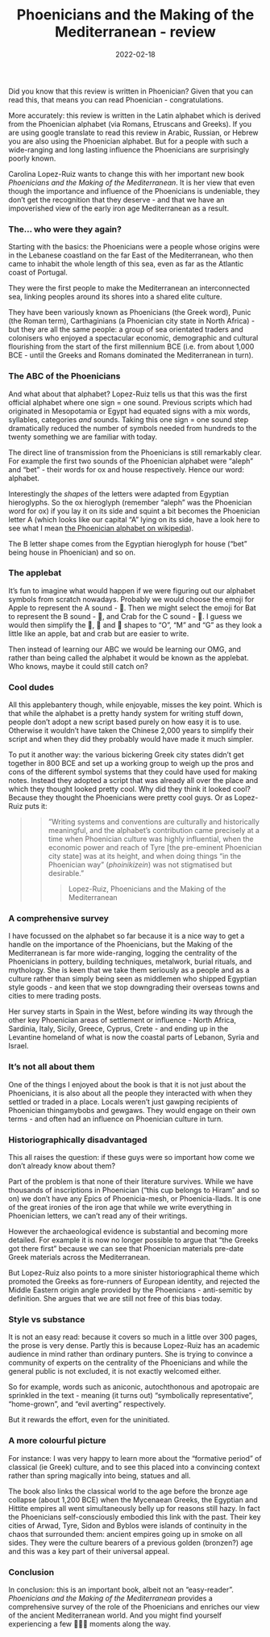 ﻿---
layout: layouts/bookreview.njk

tags:
  - post
  - review

title: Phoenicians and the Making of the Mediterranean - review
review_book_main_title: Phoenicians and the Making of the Mediterranean
review_book_sub_title: 
review_book_author: Carolina Lopez-Ruiz
review_book_author_surname: Lopez-Ruiz
review_book_image_url: https://res.cloudinary.com/ds2o5ecdw/image/upload/acovers/0674988183.02._SCL_.jpg
review_book_image_small_url: https://res.cloudinary.com/ds2o5ecdw/image/upload/acovers/0674988183.02._SCM_.jpg
review_publication_date: 2022-01-28
review_publisher: Harvard University Press
review_pages: 384
review_ISBN13: 978-0674988187
review_book_tags:
  - [Europe, Africa, Asia]
  - [Ancient]
  - [Social, Cultural]
  - [Phoenicians]
review_podcasts:
  - [https://www.listennotes.com/e/bb98312780a6497c87e9bf6d3f7121e5, Ithaca Bound, Phoenicians Settling in Iberia w. Dr. Carolina López-Ruiz]
  - [https://www.listennotes.com/e/3e2ab542fbef41869a6854835791ef53, The Levantini Podcast, When the Gods Were Born]
  - [https://www.listennotes.com/e/3d4289757a764988ad8f609769965210, The Ancients, The Phoenician World]
shopping_links:
  - [https://www.amazon.co.uk/dp/0674988183/, Amazon UK, Amazon UK book link]
  - [https://www.amazon.com/dp/0674988183/, Amazon US, Amazon US book link]
review_author: Anthony Webb
date: 2022-02-18
review_rating: ★★★★☆
permalink: '/2022/02/18/phoenicians-and-the-making-of-the-mediterranean/'
review_summary: '<p>Find out what the Phoenicians did for us: from letters, to religion, to apotropaic art, in this survey of the early first millennium BCE Mediterranean.</p><p>While not an easy read it is a rewarding one, methodically unearthing this critical but neglected culture.</p>'
---
Did you know that this review is written in Phoenician? Given that you can read this, that means you can read Phoenician - congratulations.

More accurately: this review is written in the Latin alphabet which is derived from the Phoenician alphabet (via Romans, Etruscans and Greeks). If you are using google translate to read this review in Arabic, Russian, or Hebrew you are also using the Phoenician alphabet. But for a people with such a wide-ranging and long lasting influence the Phoenicians are surprisingly poorly known.

Carolina Lopez-Ruiz wants to change this with her important new book *Phoenicians and the Making of the Mediterranean*. It is her view that even though the importance and influence of the Phoenicians is undeniable, they don’t get the recognition that they deserve - and that we have an impoverished view of the early iron age Mediterranean as a result.

### The… who were they again?

Starting with the basics: the Phoenicians were a people whose origins were in the Lebanese coastland on the far East of the Mediterranean, who then came to inhabit the whole length of this sea, even as far as the Atlantic coast of Portugal.

They were the first people to make the Mediterranean an interconnected sea, linking peoples around its shores into a shared elite culture.

They have been variously known as Phoenicians (the Greek word), Punic (the Roman term), Carthaginians (a Phoenician city state in North Africa) - but they are all the same people: a group of sea orientated traders and colonisers who enjoyed a spectacular economic, demographic and cultural flourishing from the start of the first millennium BCE (i.e. from about 1,000 BCE - until the Greeks and Romans dominated the Mediterranean in turn).

### The ABC of the Phoenicians

And what about that alphabet? Lopez-Ruiz tells us that this was the first official alphabet where one sign = one sound. Previous scripts which had originated in Mesopotamia or Egypt had equated signs with a mix words, syllables, categories *and* sounds. Taking this one sign = one sound step dramatically reduced the number of symbols needed from hundreds to the twenty something we are familiar with today.

The direct line of transmission from the Phoenicians is still remarkably clear. For example the first two sounds of the Phoenician alphabet were “aleph” and “bet” - their words for ox and house respectively. Hence our word: alphabet.

Interestingly the *shapes* of the letters were adapted from Egyptian hieroglyphs. So the ox hieroglyph (remember “aleph” was the Phoenician word for ox) if you lay it on its side and squint a bit becomes the Phoenician letter A (which looks like our capital “A” lying on its side, have a look here to see what I mean [the Phoenician alphabet on wikipedia](https://en.wikipedia.org/wiki/Phoenician_alphabet#Table_of_letters)).

The B letter shape comes from the Egyptian hieroglyph for house (“bet” being house in Phoenician) and so on.

### The applebat

It’s fun to imagine what would happen if we were figuring out our alphabet symbols from scratch nowadays. Probably we would choose the emoji for Apple to represent the A sound - 🍎. Then we might select the emoji for Bat to represent the B sound - 🦇, and Crab for the C sound - 🦀. I guess we would then simplify the 🍎, 🦇 and 🦀 shapes to “O”, “M” and “G” as they look a little like an apple, bat and crab but are easier to write.

Then instead of learning our ABC we would be learning our OMG, and rather than being called the alphabet it would be known as the applebat. Who knows, maybe it could still catch on?

### Cool dudes

All this applebantery though, while enjoyable, misses the key point. Which is that while the alphabet is a pretty handy system for writing stuff down, people don’t adopt a new script based purely on how easy it is to use. Otherwise it wouldn’t have taken the Chinese 2,000 years to simplify their script and when they did they probably would have made it much simpler.

To put it another way: the various bickering Greek city states didn’t get together in 800 BCE and set up a working group to weigh up the pros and cons of the different symbol systems that they could have used for making notes. Instead they adopted a script that was already all over the place and which they thought looked pretty cool. Why did they think it looked cool? Because they thought the Phoenicians were pretty cool guys. Or as Lopez-Ruiz puts it:

>>”Writing systems and conventions are culturally and historically meaningful, and the alphabet’s contribution came precisely at a time when Phoenician culture was highly influential, when the economic power and reach of Tyre [the pre-eminent Phoenician city state] was at its height, and when doing things “in the Phoenician way” (*phoinikizein*) was not stigmatised but desirable.”
>>>
>>> Lopez-Ruiz, Phoenicians and the Making of the Mediterranean

### A comprehensive survey

I have focussed on the alphabet so far because it is a nice way to get a handle on the importance of the Phoenicians, but the Making of the Mediterranean is far more wide-ranging, logging the centrality of the Phoenicians in pottery, building techniques, metalwork, burial rituals, and mythology. She is keen that we take them seriously as a people and as a culture rather than simply being seen as middlemen who shipped Egyptian style goods - and keen that we stop downgrading their overseas towns and cities to mere trading posts.

Her survey starts in Spain in the West, before winding its way through the other key Phoenician areas of settlement or influence - North Africa, Sardinia, Italy, Sicily, Greece, Cyprus, Crete - and ending up in the Levantine homeland of what is now the coastal parts of Lebanon, Syria and Israel.

### It’s not all about them

One of the things I enjoyed about the book is that it is not just about the Phoenicians, it is also about all the people they interacted with when they settled or traded in a place. Locals weren’t just gawping recipients of Phoenician thingamybobs and gewgaws. They would engage on their own terms - and often had an influence on Phoenician culture in turn.

### Historiographically disadvantaged

This all raises the question: if these guys were so important how come we don’t already know about them?

Part of the problem is that none of their literature survives. While we have thousands of inscriptions in Phoenician (“this cup belongs to Hiram” and so on) we don’t have any Epics of Phoenicia-mesh, or Phoenicia-llads. It is one of the great ironies of the iron age that while we write everything in Phoenician letters, we can’t read any of their writings.

However the archaeological evidence is substantial and becoming more detailed. For example it is now no longer possible to argue that “the Greeks got there first” because we can see that Phoenician materials pre-date Greek materials across the Mediterranean.

But Lopez-Ruiz also points to a more sinister historiographical theme which promoted the Greeks as fore-runners of European identity, and rejected the Middle Eastern origin angle provided by the Phoenicians - anti-semitic by definition. She argues that we are still not free of this bias today.

### Style vs substance

It is not an easy read: because it covers so much in a little over 300 pages, the prose is very dense. Partly this is because Lopez-Ruiz has an academic audience in mind rather than ordinary punters. She is trying to convince a community of experts on the centrality of the Phoenicians and while the general public is not excluded, it is not exactly welcomed either.

So for example, words such as aniconic, autochthonous and apotropaic are sprinkled in the text - meaning (it turns out) “symbolically representative”, “home-grown”, and “evil averting” respectively.

But it rewards the effort, even for the uninitiated.

### A more colourful picture

For instance: I was very happy to learn more about the “formative period” of classical (ie Greek) culture, and to see this placed into a convincing context rather than spring magically into being, statues and all.

The book also links the classical world to the age before the bronze age collapse (about 1,200 BCE) when the Mycenaean Greeks, the Egyptian and Hittite empires all went simultaneously belly up for reasons still hazy. In fact the Phoenicians self-consciously embodied this link with the past. Their key cities of Arwad, Tyre, Sidon and Byblos were islands of continuity in the chaos that surrounded them: ancient empires going up in smoke on all sides. They were the culture bearers of a previous golden (bronzen?) age and this was a key part of their universal appeal.

### Conclusion

In conclusion: this is an important book, albeit not an “easy-reader”. *Phoenicians and the Making of the Mediterranean* provides a comprehensive survey of the role of the Phoenicians and enriches our view of the ancient Mediterranean world. And you might find yourself experiencing a few 🍎🦇🦀 moments along the way.